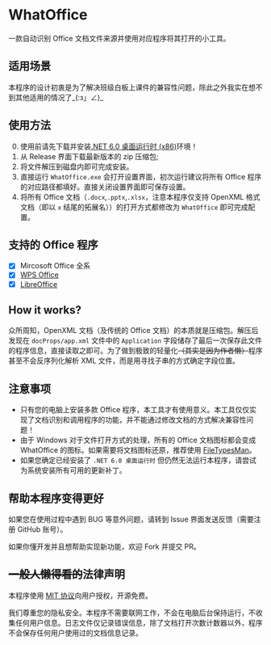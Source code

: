 # WhatOffice

一款自动识别 Office 文档文件来源并使用对应程序将其打开的小工具。

## 适用场景

本程序的设计初衷是为了解决班级白板上课件的兼容性问题，除此之外我实在想不到其他适用的情况了\_(:з」∠)\_

## 使用方法

0. 使用前请先下载并安装[.NET 6.0 桌面运行时 (x86)](https://dotnet.microsoft.com/zh-cn/download/dotnet/6.0)环境！
1. 从 Release 界面下载最新版本的 zip 压缩包;
2. 将文件解压到磁盘内即可完成安装。
3. 直接运行 `WhatOffice.exe` 会打开设置界面，初次运行建议将所有 Office 程序的对应路径都填好。直接关闭设置界面即可保存设置。
4. 将所有 Office 文档（`.docx`,`.pptx`,`.xlsx`，注意本程序仅支持 OpenXML 格式文档（即以 `x` 结尾的拓展名））的打开方式都修改为 `WhatOffice` 即可完成配置。

## 支持的 Office 程序

- [x] Mircosoft Office 全系
- [x] [WPS Office](https://platform.wps.cn/)
- [x] [LibreOffice](https://zh-cn.libreoffice.org/)

## How it works?

众所周知，OpenXML 文档（及传统的 Office 文档）的本质就是压缩包。解压后发现在 `docProps/app.xml` 文件中的 `Application` 字段储存了最后一次保存此文件的程序信息，直接读取之即可。为了做到极致的轻量化~~（其实是因为作者懒）~~程序甚至不会反序列化解析 XML 文件，而是用寻找子串的方式确定字段位置。

## 注意事项

- 只有您的电脑上安装多款 Office 程序，本工具才有使用意义。本工具仅仅实现了文档识别和调用程序的功能，并不能通过修改文档的方式解决兼容性问题！
- 由于 Windows 对于文件打开方式的处理，所有的 Office 文档图标都会变成 WhatOffice 的图标。如果需要将文档图标还原，推荐使用 [FileTypesMan](https://www.nirsoft.net/utils/file_types_manager.html)。
- 如果您确定已经安装了 `.NET 6.0 桌面运行时` 但仍然无法运行本程序，请尝试为系统安装所有可用的更新补丁。

## 帮助本程序变得更好

如果您在使用过程中遇到 BUG 等意外问题，请转到 Issue 界面发送反馈（需要注册 GitHub 账号）。

如果你懂开发并且想帮助实现新功能，欢迎 Fork 并提交 PR。

## ~~一般人懒得看的~~法律声明

本程序使用 [MIT 协议](https://mit-license.org/)向用户授权，开源免费。

我们尊重您的隐私安全。本程序不需要联网工作，不会在电脑后台保持运行，不收集任何用户信息。日志文件仅记录错误信息，除了文档打开次数计数器以外，程序不会保存任何用户使用过的文档信息记录。
